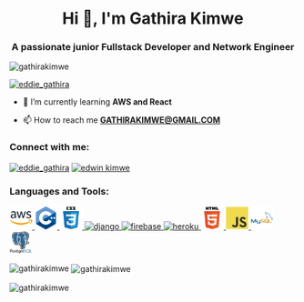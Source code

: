 <h1 align="center">Hi 👋, I'm Gathira Kimwe</h1>
<h3 align="center">A passionate junior Fullstack Developer and Network Engineer</h3>

<p align="left"> <img src="https://komarev.com/ghpvc/?username=gathirakimwe&label=Profile%20views&color=0e75b6&style=flat" alt="gathirakimwe" /> </p>

<p align="left"> <a href="https://twitter.com/eddie_gathira" target="blank"><img src="https://img.shields.io/twitter/follow/eddie_gathira?logo=twitter&style=for-the-badge" alt="eddie_gathira" /></a> </p>

- 🌱 I’m currently learning **AWS and React**

- 📫 How to reach me **GATHIRAKIMWE@GMAIL.COM**

<h3 align="left">Connect with me:</h3>
<p align="left">
<a href="https://twitter.com/eddie_gathira" target="blank"><img align="center" src="https://raw.githubusercontent.com/rahuldkjain/github-profile-readme-generator/master/src/images/icons/Social/twitter.svg" alt="eddie_gathira" height="30" width="40" /></a>
<a href="https://linkedin.com/in/edwin kimwe" target="blank"><img align="center" src="https://raw.githubusercontent.com/rahuldkjain/github-profile-readme-generator/master/src/images/icons/Social/linked-in-alt.svg" alt="edwin kimwe" height="30" width="40" /></a>
</p>

<h3 align="left">Languages and Tools:</h3>
<p align="left"> <a href="https://aws.amazon.com" target="_blank" rel="noreferrer"> <img src="https://raw.githubusercontent.com/devicons/devicon/master/icons/amazonwebservices/amazonwebservices-original-wordmark.svg" alt="aws" width="40" height="40"/> </a> <a href="https://www.w3schools.com/cpp/" target="_blank" rel="noreferrer"> <img src="https://raw.githubusercontent.com/devicons/devicon/master/icons/cplusplus/cplusplus-original.svg" alt="cplusplus" width="40" height="40"/> </a> <a href="https://www.w3schools.com/css/" target="_blank" rel="noreferrer"> <img src="https://raw.githubusercontent.com/devicons/devicon/master/icons/css3/css3-original-wordmark.svg" alt="css3" width="40" height="40"/> </a> <a href="https://www.djangoproject.com/" target="_blank" rel="noreferrer"> <img src="https://cdn.worldvectorlogo.com/logos/django.svg" alt="django" width="40" height="40"/> </a> <a href="https://firebase.google.com/" target="_blank" rel="noreferrer"> <img src="https://www.vectorlogo.zone/logos/firebase/firebase-icon.svg" alt="firebase" width="40" height="40"/> </a> <a href="https://heroku.com" target="_blank" rel="noreferrer"> <img src="https://www.vectorlogo.zone/logos/heroku/heroku-icon.svg" alt="heroku" width="40" height="40"/> </a> <a href="https://www.w3.org/html/" target="_blank" rel="noreferrer"> <img src="https://raw.githubusercontent.com/devicons/devicon/master/icons/html5/html5-original-wordmark.svg" alt="html5" width="40" height="40"/> </a> <a href="https://developer.mozilla.org/en-US/docs/Web/JavaScript" target="_blank" rel="noreferrer"> <img src="https://raw.githubusercontent.com/devicons/devicon/master/icons/javascript/javascript-original.svg" alt="javascript" width="40" height="40"/> </a> <a href="https://www.mysql.com/" target="_blank" rel="noreferrer"> <img src="https://raw.githubusercontent.com/devicons/devicon/master/icons/mysql/mysql-original-wordmark.svg" alt="mysql" width="40" height="40"/> </a> <a href="https://www.postgresql.org" target="_blank" rel="noreferrer"> <img src="https://raw.githubusercontent.com/devicons/devicon/master/icons/postgresql/postgresql-original-wordmark.svg" alt="postgresql" width="40" height="40"/> </a> </p>

<p><img align="left" src="https://github-readme-stats.vercel.app/api/top-langs?username=gathirakimwe&show_icons=true&locale=en&layout=compact" alt="gathirakimwe" /></p>

<p>&nbsp;<img align="center" src="https://github-readme-stats.vercel.app/api?username=gathirakimwe&show_icons=true&locale=en" alt="gathirakimwe" /></p>

<p><img align="center" src="https://github-readme-streak-stats.herokuapp.com/?user=gathirakimwe&" alt="gathirakimwe" /></p>
